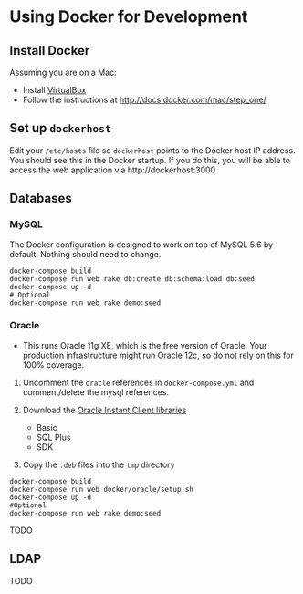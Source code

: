 # Using Docker for Development

## Install Docker

Assuming you are on a Mac:

* Install [VirtualBox](https://www.virtualbox.org/wiki/Downloads)
* Follow the instructions at http://docs.docker.com/mac/step_one/

## Set up `dockerhost`

Edit your `/etc/hosts` file so `dockerhost` points to the Docker host IP address.
You should see this in the Docker startup. If you do this, you will be able to access
the web application via http://dockerhost:3000

## Databases

### MySQL

The Docker configuration is designed to work on top of MySQL 5.6 by default. Nothing
should need to change.

```
docker-compose build
docker-compose run web rake db:create db:schema:load db:seed
docker-compose up -d
# Optional
docker-compose run web rake demo:seed
```

### Oracle

* This runs Oracle 11g XE, which is the free version of Oracle. Your production
  infrastructure might run Oracle 12c, so do not rely on this for 100% coverage.

1. Uncomment the `oracle` references in `docker-compose.yml` and comment/delete the
mysql references.

2. Download the [Oracle Instant Client libraries](http://www.oracle.com/technetwork/database/features/instant-client/index-097480.html)
    * Basic
    * SQL Plus
    * SDK
3. Copy the `.deb` files into the `tmp` directory

```
docker-compose build
docker-compose run web docker/oracle/setup.sh
docker-compose up -d
#Optional
docker-compose run web rake demo:seed

```
TODO

## LDAP

TODO
